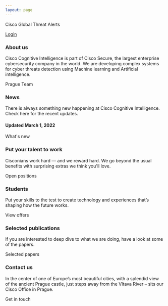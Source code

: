 ```yaml
---
layout: page
---
```


<script>
    import Cards from '../lib/Cards.svelte';
    import Card from '../lib/Card.svelte';
    import CardButton from '../lib/CardButton.svelte';
    import Section from '../lib/Section.svelte';
    import Banner from '../lib/Banner.svelte';
    import GtaLogin from '../lib/GtaLogin.svelte';
</script>

<GtaLogin>

Cisco Global Threat Alerts

[Login](https://cognitive.cisco.com/CWSP/ctaLogin)

</GtaLogin>

<Banner img="img/banner-about.jpg">

### About us

Cisco Cognitive Intelligence is part of Cisco Secure, the largest enterprise cybersecurity company in the world. We are developing complex systems for cyber threats detection using Machine learning and Artificial intelligence.

<div>
    <CardButton filled={true} href="#/about">Prague Team</CardButton>
</div>

</Banner>


<Cards>

<Card img="img/card-0.jpg" href="#/news">

### News

There is always something new happening at Cisco Cognitive Intelligence.
Check here for the recent updates. 

#### Updated March 1, 2022

<CardButton>What's new</CardButton>


</Card>


<Card img="img/card-2.jpg" href="#/jobs">

### Put your talent to work

Cisconians work hard — and we reward hard.
We go beyond the usual benefits with surprising extras we think you'll love.

<CardButton>Open positions</CardButton>

</Card>

<Card img="img/card-3.jpg" href="#/students">

### Students 

Put your skills to the test to create technology and experiences
that’s shaping how the future works.

<CardButton>View offers</CardButton>

</Card>

<Card img="img/card-5.jpg" href="#/publications">

### Selected publications

If you are interested to deep dive to what we are doing, have a look at some of the papers.

<CardButton>Selected papers</CardButton>

</Card>

<Card img="img/card-4.jpg" href="#/contact">

### Contact us

In the center of one of Europe’s most beautiful cities, with a splendid view
of the ancient Prague castle, just steps away from the Vltava River – sits our
Cisco Office in Prague.

<CardButton>Get in touch</CardButton>

</Card>

</Cards>
